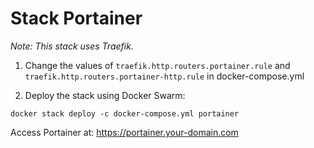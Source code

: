 # Stack Portainer
<i>Note: This stack uses Traefik.</i>

1. Change the values of `traefik.http.routers.portainer.rule` and `traefik.http.routers.portainer-http.rule` in docker-compose.yml


2. Deploy the stack using Docker Swarm:

```
docker stack deploy -c docker-compose.yml portainer
```

Access Portainer at: https://portainer.your-domain.com
